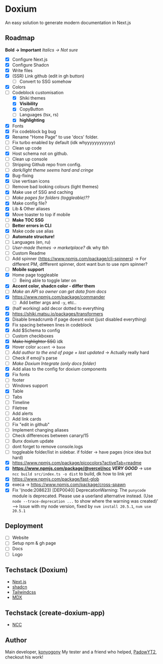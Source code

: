 # Doxium

An easy solution to generate modern documentation in Next.js

## Roadmap

**Bold -> Important**
_Italics -> Not sure_

-   [x] Configure Next.js
-   [x] Configure Shadcn
-   [x] Write files
-   [x] (SSR) Link github (edit in gh button)
    -   [ ] Convert to SSG somehow
-   [x] Colors
-   [ ] Codeblock customisation
    -   [x] Shiki themes
    -   [x] **Visibility**
    -   [x] CopyButton
    -   [ ] Languages (tsx, rs)
    -   [x] **highlighting**
-   [x] Fonts
-   [x] Fix codeblock bg bug
-   [x] Rename "Home Page" to use 'docs' folder.
-   [ ] Fix turbo enabled by default (idk whyyyyyyyyyyyy)
-   [ ] Clean up code
-   [x] Host schema not on github.
-   [ ] Clean up console
-   [ ] Stripping Github repo from config.
-   [ ] _dark/light theme seems hard and cringe_
-   [x] Bug-fixing
-   [x] Use vertisan icons
-   [ ] Remove bad looking colours (light themes)
-   [x] Make use of SSG and caching
-   [ ] _Make pages for folders (toggleable)??_
-   [x] Make config file?
-   [x] Lib & Other aliases
-   [x] Move toaster to top if mobile
-   [ ] **Make TOC SSG**
-   [ ] **Better errors in CLI**
-   [x] Make code use alias
-   [ ] **Automate structure!**
-   [ ] Languages (en, ru)
-   [ ] _User-made themes -> marketplace?_ dk why tbh
-   [ ] Custom Readme
-   [ ] Add spinner (https://www.npmjs.com/package/cli-spinners) -> For different PM, diffferent spinner, dont want bun to use npm spinner?
-   [ ] **Mobile support**
-   [x] Home page toggleable
    -   [ ] Being able to toggle later on
-   [x] **Accent color, shadcn color - differ them**
-   [ ] _Make an API so owner can get data from docs_
-   [x] https://www.npmjs.com/package/commander
    -   [ ] Add better args and `-y`, etc..
-   [x] (half working) add decor dotted to everything
-   [x] https://shiki.matsu.io/packages/transformers
-   [x] Disable breadcrumb if page doesnt exist (just disabled everything)
-   [x] Fix spacing between lines in codeblock
-   [x] Add $Schema to config
-   [ ] Custom checkboxes
-   [x] ~~Make highlighter SSG~~ idk
-   [x] Hover color `accent` -> `base`
-   [ ] _Add author to the end of page + last updated_ -> Actually really hard
-   [ ] Check if emoji's parse
-   [ ] _Make Doxium Integrate (only docs folder)_
-   [x] Add alias to the config for doxium components
-   [x] Fix fonts
-   [ ] footer
-   [ ] Windows support
-   [x] Table
-   [ ] Tabs
-   [ ] Timeline
-   [ ] Filetree
-   [ ] Add alerts
-   [ ] Add link cards
-   [ ] Fix "edit in github"
-   [ ] Implement changing aliases
-   [ ] Check differences between canary/15
-   [ ] Bunx doxium update
-   [ ] dont forget to remove console.logs
-   [ ] toggleable folder/list in sidebar. if folder -> have pages (nice idea but hard)
-   [x] https://www.npmjs.com/package/picocolors?activeTab=readme
-   [x] **https://www.npmjs.com/package/@vercel/ncc _VERY GOOD_** -> use `ncc build src/index.ts -o dist` to build, dk how to link yet
-   [x] https://www.npmjs.com/package/fast-glob
-   [x] execa -> https://www.npmjs.com/package/cross-spawn
-   [x] Fix '(node:208623) [DEP0040] DeprecationWarning: The `punycode` module is deprecated. Please use a userland alternative instead. (Use `node --trace-deprecation ...` to show where the warning was created)' --> Issue with my node version, fixed by `nvm install 20.5.1`, `nvm use 20.5.1`

## Deployment

-   [ ] Website
-   [ ] Setup npm & gh page
-   [ ] Docs
-   [ ] Logo

## Techstack (Doxium)

-   [Next.js](https://nextjs.org/)
-   [shadcn](https://ui.shadcn.com/)
-   [Tailwindcss](https://tailwindcss.com/)
-   [MDX](https://mdxjs.com/)

## Techstack (create-doxium-app)

-   [NCC](https://www.npmjs.com/package/@vercel/ncc)

## Author

Main developer, [konyogony](https://github.com/konyogony)
My tester and a friend who helped, [PadowYT2](https://github.com/padowyt2), checkout his work!
